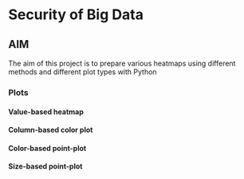 # Security of Big Data

## AIM
The aim of this project is to prepare various heatmaps using different methods and different plot types with Python

### Plots

#### Value-based heatmap

#### Column-based color plot

#### Color-based point-plot

#### Size-based point-plot